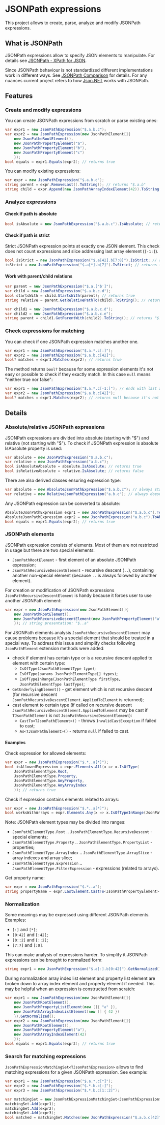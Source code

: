 # JSONPath expressions

This project allows to create, parse, analyze and modify JSONPath expressions.

## What is JSONPath

JSONPath expressions allow to specify JSON elements to manipulate. For details see [JSONPath - XPath for JSON](https://goessner.net/articles/JsonPath/).

Since JSONPath behaviour is not standardized different implementations work in different ways. See [JSONPath Comparison](https://cburgmer.github.io/json-path-comparison/) for details. For any nuances current project refers to how [Json.NET](https://www.newtonsoft.com/json) works with JSONPath.

## Features

### Create and modify expressions

You can create JSONPath expressions from scratch or parse existing ones:

```csharp
var expr1 = new JsonPathExpression("$.a.b.c");
var expr2 = new JsonPathExpression(new JsonPathElement[]{
    new JsonPatheRootElement(),
    new JsonPathPropertyElement("a"),
    new JsonPathPropertyElement("b"),
    new JsonPathPropertyElement("c")
    });
bool equals = expr1.Equals(expr2); // returns true
```

You can modify existing expressions:

```csharp
var expr = new JsonPathExpression("$.a.b.c");
string parent = expr.RemoveLast().ToString(); // returns "$.a.b"
string child = expr.Append(new JsonPathArrayIndexElement(42)).ToString(); // returns "$.a.b.c[42]"
```

### Analyze expressions

#### Check if path is absolute

```csharp
bool isAbsolute = new JsonPathExpression("$.a.b.c").IsAbsolute; // returns true because expression starts with root object
```

#### Check if path is strict

Strict JSONPath expression points at exactly one JSON element. This check does not count expressions and slice addressing last array element (`[-1:]`).

```csharp
bool isStrict = new JsonPathExpression("$.a[42].b[7:8]").IsStrict; // returns true because expression addresses exactly one element
isStrict = new JsonPathExpression("$.a[*].b[7]").IsStrict; // returns false because expression potentially addresses multiple elements
```

#### Work with parent/child relations

```csharp
var parent = new JsonPathExpression("$.a.['b']");
var child = new JsonPathExpression("$.a.b.c.d");
bool startsWith = child.StartsWith(parent); // returns true
string relative = parent.GetRelativePathTo(child).ToString(); // returns "c.d"
```

```csharp
var child1 = new JsonPathExpression("$.a.b.c.d");
var child2 = new JsonPathExpression("$.a.b.c.e");
string parent = child1.GetParentWith(child2).ToString(); // returns "$.a.b.c"
```

### Check expressions for matching

You can check if one JSONPath expression matches another one.

```csharp
var expr1 = new JsonPathExpression("$.a.*.c[:]");
var expr2 = new JsonPathExpression("$.a.b.c[42]");
bool? matches = expr1.Matches(expr2); // returns true
```

The method returns `bool?` because for some expression elements it's not easy or possible to check if they exactly match. In this case `null` means "neither true nor false":

```csharp
var expr1 = new JsonPathExpression("$.a.*.c[-1:]"); // ends with last array element
var expr2 = new JsonPathExpression("$.a.b.c[42]");
bool? matches = expr1.Matches(expr2); // returns null because it's not possible to check if 42 is the last index in the array
```

## Details

### Absolute/relative JSONPath expressions

JSONPath expressions are divided into absolute (starting with "$") and relative (not starting with "$"). To check if JSONPath expression is absolute IsAbsolute property is used:

```csharp
var absolute = new JsonPathExpression("$.a.b.c");
var relative = new JsonPathExpression("a.b.c");
bool isAbsoluteAbsolute = absolute.IsAbsolute; // returns true
bool isRelativeAbsolute = relative.IsAbsolute; // returns false
```

There are also derived classes ensuring expression type:

```csharp
var absolute = new AbsoluteJsonPathExpression("$.a.b.c"); // always starts with "$"
var relative = new RelativeJsonPathExpression("a.b.c"); // always doesn't start with "$"
```

Any JSONPath expression can be converted to absolute:

```csharp
AbsoluteJsonPathExpression expr1 = new JsonPathExpression("$.a.b.c").ToAbsolute();
AbsoluteJsonPathExpression expr2 = new JsonPathExpression("a.b.c").ToAbsolute();
bool equals = expr1.Equals(expr2); // returns true
```

### JSONPath elements

JSONPath expression consists of elements. Most of them are not restricted in usage but there are two special elements:
- `JsonPathRootElement` - first element of an absolute JSONPath expression;
- `JsonPathRecursiveDescentElement` - recursive descent (`..`), containing another non-special element (because `..` is always folowed by another element).

For creation or modification of JSONPath expressions `JsonPathRecursiveDescentElement` is handy because it forces user to use another JSONPath element:

```csharp
var expr = new JsonPathExpression(new JsonPathElement[]{
    new JsonPathRootElement(),
    new JsonPathRecursiveDescentElement(new JsonPathPropertyElement("a")) // because recursive descent must be followed by another element it accepts that element as parameter
    }); // string presentation: "$..a"
```

For JSONPath elements analysis `JsonPathRecursiveDescentElement` may cause problems because it's a special element that should be treated in a special way. To address this issue and simplify checks following `JsonPathElement` extension methods were added:
- check if element has certain type or is a recursive descent applied to element with certain type:
  - `IsOfType(JsonPathElementType type)`;
  - `IsOfType(params JsonPathElementType[] types)`;
  - `IsOfTypeInRange(JsonPathElementType firstType, JsonPathElementType lastType)`;
- `GetUnderlyingElement()` - get element which is not recursive descent (for resursive descent `JsonPathRecursiveDescentElement.AppliedToElement` is returned);
- cast element to certain type (if called on recursive descent `JsonPathRecursiveDescentElement.AppliedToElement` may be cast if `TJsonPathElement` is not `JsonPathRecursiveDescentElement`):
  - `CastTo<TJsonPathElement>()` - throws `InvalidCastException` if failed to cast;
  - `As<TJsonPathElement>()` - returns `null` if failed to cast.

#### Examples

Check expression for allowed elements:

```csharp
var expr = new JsonPathExpression("$.*..a[*]");
bool isAllowedExpression = expr.Elements.All(x => x.IsOfType(
    JsonPathElementType.Root,
    JsonPathElementType.Property,
    JsonPathElementType.AnyProperty,
    JsonPathElementType.AnyArrayIndex
    )); // returns true
```

Check if expression contains elements related to arrays:

```csharp
var expr = new JsonPathExpression("$.*..a[*]");
bool worksWithArrays = expr.Elements.Any(x => x.IsOfTypeInRange(JsonPathElementType.ArrayIndex, JsonPathElementType.FilterExpression)); // returns true
```

Note: JSONPath element types may be divided into ranges:
- `JsonPathElementType.Root` .. `JsonPathElementType.RecursiveDescent` - special elements;
- `JsonPathElementType.Property` .. `JsonPathElementType.PropertyList` - properties;
- `JsonPathElementType.ArrayIndex` .. `JsonPathElementType.ArraySlice` - array indexes and array slice;
- `JsonPathElementType.Expression` .. `JsonPathElementType.FilterExpression` - expressions (related to arrays).

Get property name:

```csharp
var expr = new JsonPathExpression("$.*..a");
string propertyName = expr.LastElement.CastTo<JsonPathPropertyElement>().Name; // returns "a"
```

### Normalization

Some meanings may be expressed using different JSONPath elements. Examples:
- `[:]` and `[*]`;
- `[0:42]` and `[:42]`;
- `[0::2]` and `[::2]`;
- `[7:7]` and `[:0]`.

This can make analysis of expressions harder. To simplify it JSONPath expressions can be brought to normalized form:

```csharp
string expr1 = new JsonPathExpression("$.a[:].b[0:42]").GetNormalized().ToString(); // returns "$.a[*].b[:42]"
```

During normalization array index list element and property list element are broken down to array index element and property element if needed. This may be helpful when an expression is constructed from scratch:

```csharp
var expr1 = new JsonPathExpression(new JsonPathElement[]{
    new JsonPathRootElement(),
    new JsonPathPropertyListElement(new []{ "a" }),
    new JsonPathArrayIndexListElement(new [] { 42 })
    }).GetNormalized();
var expr2 = new JsonPathExpression(new JsonPathElement[]{
    new JsonPathRootElement(),
    new JsonPathPropertyElement("a"),
    new JsonPathArrayIndexElement(42)
    });
bool equals = expr1.Equals(expr2); // returns true
```

### Search for matching expressions

`JsonPathExpressionMatchingSet<TJsonPathExpression>` allows to find matching expressions for a given JSONPath expression. See example:

```csharp
var expr1 = new JsonPathExpression("$.a.*.c[*]");
var expr2 = new JsonPathExpression("$.*.b.c[:]");
var expr3 = new JsonPathExpression("$.*.b.c[1::2]");

var matchingSet = new JsonPathExpressionMatchingSet<JsonPathExpression>();
matchingSet.Add(expr1);
matchingSet.Add(expr2);
matchingSet.Add(expr3);
bool matched = matchingSet.Matches(new JsonPathExpression("$.a.b.c[42]"), out var matchedBy); // matchedBy contains expr1 and expr2 because they match "$.a.b.c[42]"
```